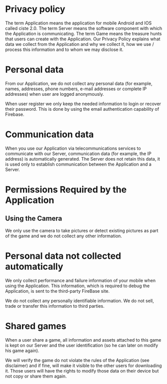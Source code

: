 # Privacy policy

The term Application means the application for mobile Android and IOS called ciste 2.0.
The term Server means the software component with which the Application is communicating.
The term Game means the treasure hunts that users can create with the Application.
Our Privacy Policy explains what data we collect from the Application and why we collect it, how we use / process this information and to whom we may disclose it.

# Personal data

From our Application, we do not collect any personal data (for example, names, addresses, phone numbers, e-mail addresses or complete IP addresses) when user are logged anonymously.

When user register we only keep the needed information to login or recover their password. This is done by using the email authentication capability of Firebase.

# Communication data

When you use our Application via telecommunications services to communicate with our Server, communication data (for example, the IP address) is automatically generated. The Server does not retain this data, it is used only to establish communication between the Application and a Server.

# Permissions Required by the Application

## Using the Camera

We only use the camera to take pictures or detect existing pictures as part of the game and we do not collect any other information.

# Personal data not collected automatically

We only collect performance and failure information of your mobile when using the Application. This information, which is required to debug the Application, is sent to the third-party FireBase site.

We do not collect any personally identifiable information. We do not sell, trade or transfer this information to third parties.

# Shared games

When a user share a game, all information and assets attached to this game is kept on our Server and the user identification (so he can later on modify his game again). 

We will verify the game do not violate the rules of the Application (see disclaimer) and if fine, will make it visible to the other users for downloading it. Those users will have the rights to modify those data on their device but not copy or share them again. 



